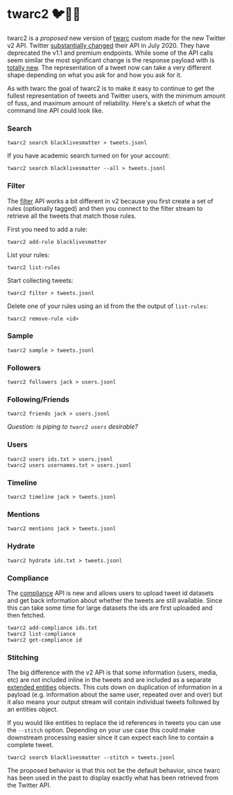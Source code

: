 # twarc2 🐦🐍💾

twarc2 is a *proposed* new version of [twarc] custom made for the new
Twitter v2 API. Twitter [substantially changed] their API in July 2020.
They have deprecated the v1.1 and premium endpoints. While some of the API
calls seem similar the most significant change is the response payload with
is [totally new]. The representation of a tweet now can take a very
different shape depending on what you ask for and how you ask for it. 

As with twarc the goal of twarc2 is to make it easy to continue to get the
fullest representation of tweets and Twitter users, with the minimum amount
of fuss, and maximum amount of reliability. Here's a sketch of what the
command line API could look like.

### Search

    twarc2 search blacklivesmatter > tweets.jsonl

If you have academic search turned on for your account:

    twarc2 search blacklivesmatter --all > tweets.jsonl

### Filter

The [filter] API works a bit different in v2 because you first create a set
of rules (optionally tagged) and then you connect to the filter stream to
retrieve all the tweets that match those rules.

First you need to add a rule:

    twarc2 add-rule blacklivesmatter

List your rules:

    twarc2 list-rules

Start collecting tweets:

    twarc2 filter > tweets.jsonl

Delete one of your rules using an id from the the output of `list-rules`:

    twarc2 remove-rule <id>

### Sample

    twarc2 sample > tweets.jsonl

### Followers

    twarc2 followers jack > users.jsonl

### Following/Friends

    twarc2 friends jack > users.jsonl

*Question: is piping to `twarc2 users` desirable?*

### Users

    twarc2 users ids.txt > users.jsonl
    twarc2 users usernames.txt > users.jsonl

### Timeline

    twarc2 timeline jack > tweets.jsonl

### Mentions

    twarc2 mentions jack > tweets.jsonl

### Hydrate

    twarc2 hydrate ids.txt > tweets.jsonl

### Compliance

The [compliance] API is new and allows users to upload tweet id datasets
and get back information about whether the tweets are still available.
Since this can take some time for large datasets the ids are first uploaded
and then fetched.

    twarc2 add-compliance ids.txt
    twarc2 list-compliance
    twarc2 get-compliance id

### Stitching

The big difference with the v2 API is that some information (users, media,
etc) are not included inline in the tweets and are included as a separate
[extended entities] objects. This cuts down on duplication of information in
a payload (e.g. information about the same user, repeated over and over)
but it also means your output stream will contain individual tweets followed
by an entities object.

If you would like entities to replace the id references in tweets you
can use the `--stitch` option. Depending on your use case this could make
downstream processing easier since it can expect each line to contain
a complete tweet.

    twarc2 search blacklivesmatter --stitch > tweets.jsonl

The proposed behavior is that this not be the default behavior, since twarc has been used in the past to display exactly what has been retrieved from the Twitter API.

[twarc]: https://github.com/docnow/twarc
[substantially changed]: https://blog.twitter.com/developer/en_us/topics/tools/2020/introducing_new_twitter_api.html
[totally new]: https://blog.twitter.com/developer/en_us/topics/tips/2020/understanding-the-new-tweet-payload.html
[filter]: https://developer.twitter.com/en/docs/twitter-api/tweets/filtered-stream/introduction
[compliance]: https://developer.twitter.com/en/docs/twitter-api/tweets/compliance/introduction
[extended entities]: https://developer.twitter.com/en/docs/twitter-api/v1/data-dictionary/object-model/extended-entities

